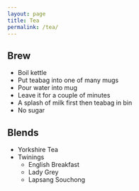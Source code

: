 ```yaml
---
layout: page
title: Tea
permalink: /tea/
---
```


## Brew
* Boil kettle
* Put teabag into one of many mugs
* Pour water into mug
* Leave it for a couple of minutes
* A splash of milk first then teabag in bin
* No sugar

## Blends
* Yorkshire Tea
* Twinings
  * English Breakfast
  * Lady Grey
  * Lapsang Souchong